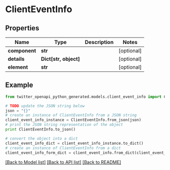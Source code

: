 # ClientEventInfo


## Properties

Name | Type | Description | Notes
------------ | ------------- | ------------- | -------------
**component** | **str** |  | [optional] 
**details** | **Dict[str, object]** |  | [optional] 
**element** | **str** |  | [optional] 

## Example

```python
from twitter_openapi_python_generated.models.client_event_info import ClientEventInfo

# TODO update the JSON string below
json = "{}"
# create an instance of ClientEventInfo from a JSON string
client_event_info_instance = ClientEventInfo.from_json(json)
# print the JSON string representation of the object
print ClientEventInfo.to_json()

# convert the object into a dict
client_event_info_dict = client_event_info_instance.to_dict()
# create an instance of ClientEventInfo from a dict
client_event_info_form_dict = client_event_info.from_dict(client_event_info_dict)
```
[[Back to Model list]](../README.md#documentation-for-models) [[Back to API list]](../README.md#documentation-for-api-endpoints) [[Back to README]](../README.md)


